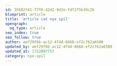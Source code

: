 ```yaml
---
id: 35682f41-77f6-42d2-9d2e-fdf2f5b39c2b
blueprint: article
title: 'article cat nye spil'
opengraph:
  og_type: article
seo_index: true
seo_follow: true
author: aef29f6b-ac12-4f4d-8668-ef2c762a6500
updated_by: aef29f6b-ac12-4f4d-8668-ef2c762a6500
updated_at: 1752097757
category: nye-spil
---
```

